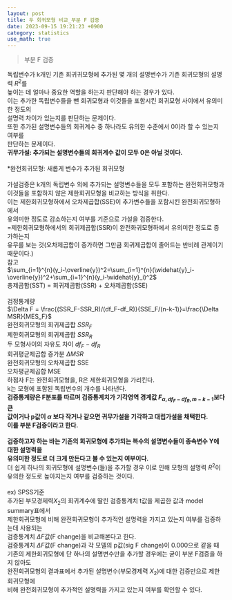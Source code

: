 ```yaml
---
layout: post
title: 두 회귀모형 비교_부분 F 검증 
date: 2023-09-15 19:21:23 +0900
category: statistics 
use_math: true
---
```

> 부분 F 검증      

독립변수가 k개인 기존 회귀귀모형에 추가된 몇 개의 설명변수가 기존 회귀모형의 설명력 $R^2$를  
높이는 데 얼마나 중요한 역할을 하는지 판단해야 하는 경우가 있다.  
이는 추가한 독립변수들을 뺀 회귀모형과 이것들을 포함시킨 회귀모형 사이에서 유의미한 정도의  
설명력 차이가 있는지를 판단하는 문제이다.  
또한 추가된 설명변수들의 회귀계수 중 하나라도 유의한 수준에서 0이라 할 수 있는지 여부를  
판단하는 문제이다.  
**귀무가설: 추가되는 설명변수들의 회귀계수 값이 모두 0은 아닐 것이다.**
<br>  
*완전회귀모형: 새롭게 변수가 추가된 회귀모형
<br>  
가설검증은 k개의 독립변수 외에 추가되는 설명변수들을 모두 포함하는 완전회귀모형과  
이것들을 포함하지 않은 제한회귀모형을 비교하는 방식을 취한다.  
이는 제한회귀모형하에서 오차제곱합(SSE)이 추가변수들을 포함시킨 완전회귀모형하에서  
유의미한 정도로 감소하는지 여부를 기준으로 가설을 검증한다.  
=제한회귀모형하에서의 회귀제곱합(SSR)이 완전화귀모형하에서 유의미한 정도로 증가하는지  
유무를 보는 것(오차제곱합이 증가하면 그만큼 회귀제곱합이 줄어드는 반비례 관계이기 때문이다.)  
참고  
$\sum_{i=1}^{n}(y_i-\overline{y})^2=\sum_{i=1}^{n}(\widehat{y}_i-\overline{y})^2+\sum_{i=1}^{n}(y_i-\widehat{y}_i)^2$  
총제곱합(SST) = 회귀제곱합(SSR) + 오차제곱합(SSE)
<br>  
검정통계량  
$\Delta F = \frac{(SSR_F-SSR_R)/(df_F-df_R)}{SSE_F/(n-k-1)}=\frac{\Delta MSR}{MES_F}$  
완전회귀모형의 회귀제곱합 $SSR_F$  
제한회귀모형의 회귀제곱합 $SSR_R$  
두 모형사이의 자유도 차이 $df_F-df_R$  
회귀평균제곱합 증가분 $\Delta MSR$  
완전회귀모형의 오차제곱합 SSE  
오차평균제곱합 MSE  
하점자 F는 완전회귀모형을, R은 제한회귀모형을 가리킨다.  
k는 모형에 포함된 독립변수의 개수를 나타낸다.  
**검증통계량은 F분포를 따르며 검증통계치가 기각영역 경계값 $F_{\alpha,df_F-df_R,m-k-1}$보다 큰**  
**값이거나 p값이 $\alpha$ 보다 작거나 같으면 귀무가설을 기각하고 대립가설을 채택한다.**  
**이를 부분 F검증이라고 한다.**
<br>  
**검증하고자 하는 바는 기존의 회귀모형에 추가되는 복수의 설명변수들이 종속변수 Y에 대한 설명력을**  
**유의미한 정도로 더 크게 만든다고 볼 수 있는지 여부이다.**  
더 쉽게 하나의 회귀모형에 설명변수(들)을 추가할 경우 이로 인해 모형의 설명력 $R^2$이  
유의한 정도로 높아지는지 여부를 검증하는 것이다.
<br>  
ex) SPSS기준  
추가된 부모경제력$X_2$의 회귀계수에 딸린 검증통계치 t값을 제곱한 값과 model summary표에서  
제한회귀모형에 비해 완전회귀모형이 추가적인 설명력을 가지고 있는지 여부를 검증하는데 사용되는  
검증통계치 $\Delta  F$값(F change)을 비교해본다고 한다.  
검증통계치 $\Delta  F$값(F change)과 각 모델의 p값(sig F change)이 0.000으로 같을 때  
기존의 제한회귀모형에 단 하나의 설명변수만을 추가할 경우에는 굳이 부분 F검증을 하지 않아도  
완전회귀모형의 결과표에서 추가된 설명변수(부모경제력 $X_2$)에 대한 검증만으로 제한회귀모형에  
비해 완전회귀모형이 추가적인 설명력을 가지고 있는지 여부를 확인할 수 있다.
<br>  
